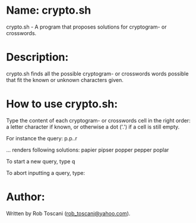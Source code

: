 # Name: crypto.sh
crypto.sh - A program that proposes solutions for cryptogram- or crosswords.

# Description:
crypto.sh finds all the possible cryptogram- or crosswords words possible that fit the known or unknown characters given.

# How to use crypto.sh:
Type the content of each cryptogram- or crosswords cell in the right order: a letter character if known, or otherwise a dot ('.') if a cell is still empty.

For instance the query:
	p.p..r

... renders following solutions:
	papier
	pipser
	popper
	pepper
	poplar

To start a new query, type
	q

To abort inputting a query, type:
	<Ctrl-C>

# Author:
Written by Rob Toscani (rob_toscani@yahoo.com).
